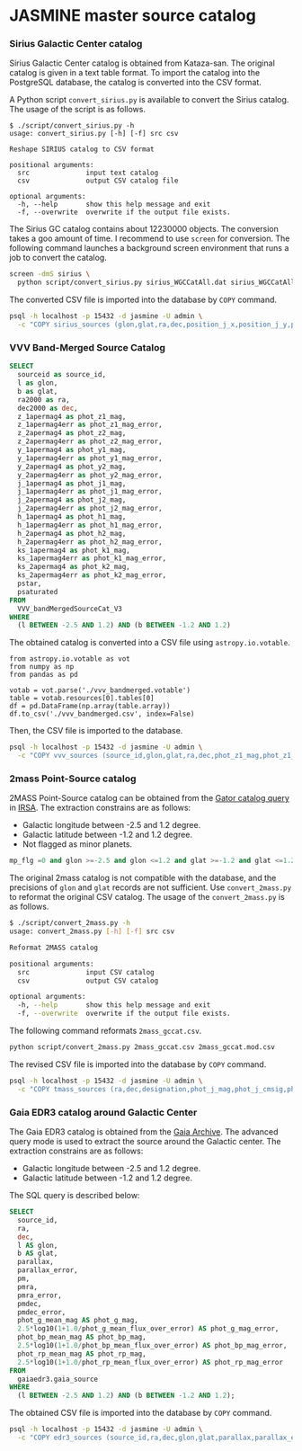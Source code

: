 # JASMINE master source catalog

### Sirius Galactic Center catalog
Sirius Galactic Center catalog is obtained from Kataza-san. The original catalog is given in a text table format. To import the catalog into the PostgreSQL database, the catalog is converted into the CSV format.

A Python script `convert_sirius.py` is available to convert the Sirius catalog. The usage of the script is as follows.

```
$ ./script/convert_sirius.py -h
usage: convert_sirius.py [-h] [-f] src csv

Reshape SIRIUS catalog to CSV format

positional arguments:
  src              input text catalog
  csv              output CSV catalog file

optional arguments:
  -h, --help       show this help message and exit
  -f, --overwrite  overwrite if the output file exists.
```

The Sirius GC catalog contains about 12230000 objects. The conversion takes a goo amount of time. I recommend to use `screen` for conversion. The following command launches a background screen environment that runs a job to convert the catalog.

``` sh
screen -dmS sirius \
  python script/convert_sirius.py sirius_WGCCatAll.dat sirius_WGCCatAll.csv
```

The converted CSV file is imported into the database by `COPY` command.

``` sh
psql -h localhost -p 15432 -d jasmine -U admin \
  -c "COPY sirius_sources (glon,glat,ra,dec,position_j_x,position_j_y,phot_j_mag,phot_j_mag_error,position_h_x,position_h_y,phot_h_mag,phot_h_mag_error,position_k_x,position_k_y,phot_k_mag,phot_k_mag_error,plate_name) FROM '/data/catalog/sirius_WGCCatAll.csv' DELIMITER',' CSV HEADER;"
```


### VVV Band-Merged Source Catalog

``` sql
SELECT
  sourceid as source_id,
  l as glon,
  b as glat,
  ra2000 as ra,
  dec2000 as dec,
  z_1apermag4 as phot_z1_mag,
  z_1apermag4err as phot_z1_mag_error,
  z_2apermag4 as phot_z2_mag,
  z_2apermag4err as phot_z2_mag_error,
  y_1apermag4 as phot_y1_mag,
  y_1apermag4err as phot_y1_mag_error,
  y_2apermag4 as phot_y2_mag,
  y_2apermag4err as phot_y2_mag_error,
  j_1apermag4 as phot_j1_mag,
  j_1apermag4err as phot_j1_mag_error,
  j_2apermag4 as phot_j2_mag,
  j_2apermag4err as phot_j2_mag_error,
  h_1apermag4 as phot_h1_mag,
  h_1apermag4err as phot_h1_mag_error,
  h_2apermag4 as phot_h2_mag,
  h_2apermag4err as phot_h2_mag_error,
  ks_1apermag4 as phot_k1_mag,
  ks_1apermag4err as phot_k1_mag_error,
  ks_2apermag4 as phot_k2_mag,
  ks_2apermag4err as phot_k2_mag_error,
  pstar,
  psaturated
FROM
  VVV_bandMergedSourceCat_V3
WHERE
  (l BETWEEN -2.5 AND 1.2) AND (b BETWEEN -1.2 AND 1.2)
```

The obtained catalog is converted into a CSV file using `astropy.io.votable`.

```
from astropy.io.votable as vot
from numpy as np
from pandas as pd

votab = vot.parse('./vvv_bandmerged.votable')
table = votab.resources[0].tables[0]
df = pd.DataFrame(np.array(table.array))
df.to_csv('./vvv_bandmerged.csv', index=False)
```

Then, the CSV file is imported to the database.

``` sh
psql -h localhost -p 15432 -d jasmine -U admin \
  -c "COPY vvv_sources (source_id,glon,glat,ra,dec,phot_z1_mag,phot_z1_mag_error,phot_z2_mag,phot_z2_mag_error,phot_y1_mag,phot_y1_mag_error,phot_y2_mag,phot_y2_mag_error,phot_j1_mag,phot_j1_mag_error,phot_j2_mag,phot_j2_mag_error,phot_h1_mag,phot_h1_mag_error,phot_h2_mag,phot_h2_mag_error,phot_k1_mag,phot_k1_mag_error,phot_k2_mag,phot_k2_mag_error,pstar,psaturated) FROM '/data/catalog/vvv_bandmerged.csv' DELIMITER',' CSV HEADER;"
```

[esotap]: http://archive.eso.org/programmatic/


### 2mass Point-Source catalog
2MASS Point-Source catalog can be obtained from the [Gator catalog query][gator] in [IRSA][irsa]. The extraction constrains are as follows:

- Galactic longitude between -2.5 and 1.2 degree.
- Galactic latitude between -1.2 and 1.2 degree.
- Not flagged as minor planets.

``` sql
mp_flg =0 and glon >=-2.5 and glon <=1.2 and glat >=-1.2 and glat <=1.2
```

The original 2mass catalog is not compatible with the database, and the precisions of `glon` and `glat` records are not sufficient. Use `convert_2mass.py` to reformat the original CSV catalog. The usage of the `convert_2mass.py` is as follows.

``` sh
$ ./script/convert_2mass.py -h
usage: convert_2mass.py [-h] [-f] src csv

Reformat 2MASS catalog

positional arguments:
  src              input CSV catalog
  csv              output CSV catalog

optional arguments:
  -h, --help       show this help message and exit
  -f, --overwrite  overwrite if the output file exists.
```

The following command reformats `2mass_gccat.csv`.

``` sh
python script/convert_2mass.py 2mass_gccat.csv 2mass_gccat.mod.csv
```

The revised CSV file is imported into the database by `COPY` command.

``` sh
psql -h localhost -p 15432 -d jasmine -U admin \
  -c "COPY tmass_sources (ra,dec,designation,phot_j_mag,phot_j_cmsig,phot_j_mag_error,phot_j_snr,phot_h_mag,phot_h_cmsig,phot_h_mag_error,phot_h_snr,phot_k_mag,phot_k_cmsig,phot_k_mag_error,phot_k_snr,quality_flag,contaminated,glon,glat,rd_flg,color_j_h,color_h_k,color_j_k) FROM '/data/catalog/2mass_gccat.mod.csv' DELIMITER',' CSV HEADER;"
```

[gator]: https://irsa.ipac.caltech.edu/cgi-bin/Gator/nph-dd?catalog=fp_psc
[irsa]: https://irsa.ipac.caltech.edu/frontpage/


### Gaia EDR3 catalog around Galactic Center

The Gaia EDR3 catalog is obtained from the [Gaia Archive][gaia]. The advanced query mode is used to extract the source around the Galactic center. The extraction constrains are as follows:

- Galactic longitude between -2.5 and 1.2 degree.
- Galactic latitude between -1.2 and 1.2 degree.

The SQL query is described below:

``` sql
SELECT
  source_id,
  ra,
  dec,
  l AS glon,
  b AS glat,
  parallax,
  parallax_error,
  pm,
  pmra,
  pmra_error,
  pmdec,
  pmdec_error,
  phot_g_mean_mag AS phot_g_mag,
  2.5*log10(1+1.0/phot_g_mean_flux_over_error) AS phot_g_mag_error,
  phot_bp_mean_mag AS phot_bp_mag,
  2.5*log10(1+1.0/phot_bp_mean_flux_over_error) AS phot_bp_mag_error,
  phot_rp_mean_mag AS phot_rp_mag,
  2.5*log10(1+1.0/phot_rp_mean_flux_over_error) AS phot_rp_mag_error
FROM
  gaiaedr3.gaia_source
WHERE
  (l BETWEEN -2.5 AND 1.2) AND (b BETWEEN -1.2 AND 1.2);
```

The obtained CSV file is imported into the database by `COPY` command.

``` sh
psql -h localhost -p 15432 -d jasmine -U admin \
  -c "COPY edr3_sources (source_id,ra,dec,glon,glat,parallax,parallax_error,pm,pmra,pmra_error,pmdec,pmdec_error,phot_g_mag,phot_g_mag_error,phot_bp_mag,phot_bp_mag_error,phot_rp_mag,phot_rp_mag_error) FROM '/data/catalog/2mass_gccat.mod.csv' DELIMITER',' CSV HEADER;"
```

[gaia]: https://gea.esac.esa.int/archive/
